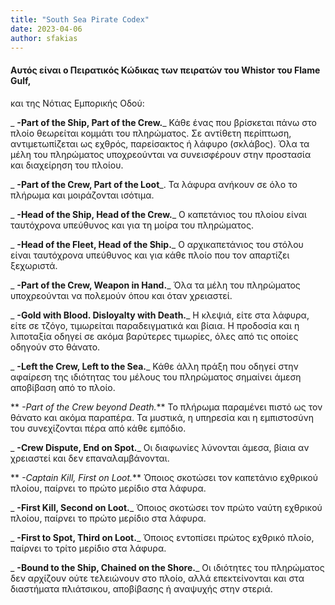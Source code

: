 ```yaml
---
title: "South Sea Pirate Codex"
date: 2023-04-06
author: sfakias
---
```


#### Αυτός είναι ο Πειρατικός Κώδικας των πειρατών του Whistor του Flame Gulf,
και της Νότιας Εμπορικής Οδού:

_ **-Part of the Ship, Part of the Crew.**_ Κάθε ένας που βρίσκεται πάνω στο
πλοίο θεωρείται κομμάτι του πληρώματος. Σε αντίθετη περίπτωση, αντιμετωπίζεται
ως εχθρός, παρείσακτος ή λάφυρο (σκλάβος). Όλα τα μέλη του πληρώματος
υποχρεούνται να συνεισφέρουν στην προστασία και διαχείρηση του πλοίου.

_ **-Part of the Crew, Part of the Loot**_. Τα λάφυρα ανήκουν σε όλο το
πλήρωμα και μοιράζονται ισότιμα.

_ **-Head of the Ship, Head of the Crew.**_ O καπετάνιος του πλοίου είναι
ταυτόχρονα υπεύθυνος και για τη μοίρα του πληρώματος.

_ **-Head of the Fleet, Head of the Ship.**_ Ο αρχικαπετάνιος του στόλου
είναι ταυτόχρονα υπεύθυνος και για κάθε πλοίο που τον απαρτίζει ξεχωριστά.

_ **-Part of the Crew, Weapon in Ηand.**_ Όλα τα μέλη του πληρώματος
υποχρεούνται να πολεμούν όπου και όταν χρειαστεί.

_ **-Gold with Blood. Disloyalty with Death.**_ Η κλεψιά, είτε στα λάφυρα,
είτε σε τζόγο, τιμωρείται παραδειγματικά και βίαια. Η προδοσία και η λιποταξία
οδηγεί σε ακόμα βαρύτερες τιμωρίες, όλες από τις οποίες οδηγούν στο θάνατο.

_ **-Left the Crew, Left to the Sea.**_ Κάθε άλλη πράξη που οδηγεί στην
αφαίρεση της ιδιότητας του μέλους του πληρώματος σημαίνει άμεση αποβίβαση από
το πλοίο.

** _-Part of the Crew beyond Death._** Το πλήρωμα παραμένει πιστό ως τον
θάνατο και ακόμα παραπέρα. Τα μυστικά, η υπηρεσία και η εμπιστοσύνη του
συνεχίζονται πέρα από κάθε εμπόδιο.

_ **-Crew Dispute, End on Spot.**_ Οι διαφωνίες λύνονται άμεσα, βίαια αν
χρειαστεί και δεν επαναλαμβάνονται.

** _-Captain Kill, First on Loot._** Όποιος σκοτώσει τον καπετάνιο εχθρικού
πλοίου, παίρνει το πρώτο μερίδιο στα λάφυρα.

_ **-First Kill, Second on Loot.**_   Όποιος σκοτώσει τον πρώτο ναύτη
εχθρικού πλοίου, παίρνει το πρώτο μερίδιο στα λάφυρα.

_ **-First to Spot, Third on Loot.**_ Όποιος εντοπίσει πρώτος εχθρικό πλοίο,
παίρνει το τρίτο μερίδιο στα λάφυρα.

_ **-Bound to the Ship, Chained on the Shore.**_ Οι ιδιότητες του πληρώματος
δεν αρχίζουν ούτε τελειώνουν στο πλοίο, αλλά επεκτείνονται και στα διαστήματα
πλιάτσικου, αποβίβασης ή αναψυχής στην στεριά.

